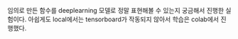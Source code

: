 임의로 만든 함수를 deeplearning 모델로 정말 표현해볼 수 있는지 궁금해서 진행한 실험이다.
아쉽게도 local에서는 tensorboard가 작동되지 않아서 학습은 colab에서 진행했다.
